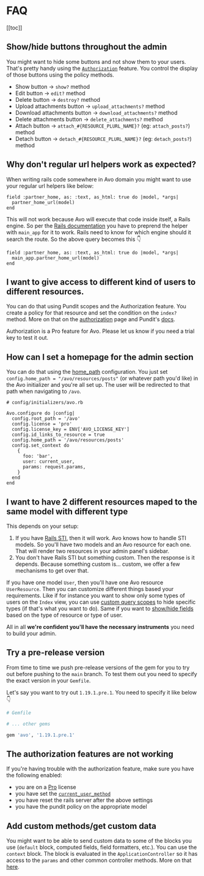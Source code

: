 # FAQ

[[toc]]

## Show/hide buttons throughout the admin

You might want to hide some buttons and not show them to your users. That's pretty handy using the [`Authorization`](authorization) feature. You control the display of those buttons using the policy methods.

- Show button -> `show?` method
- Edit button -> `edit?` method
- Delete button -> `destroy?` method
- Upload attachments button -> `upload_attachments?` method
- Download attachments button -> `download_attachments?` method
- Delete attachments button -> `delete_attachments?` method
- Attach button -> `attach_#{RESOURCE_PLURL_NAME}?` (eg: `attach_posts?`) method
- Detach button -> `detach_#{RESOURCE_PLURL_NAME}?` (eg: `detach_posts?`) method

## Why don't regular url helpers work as expected?

When writing rails code somewhere in Avo domain you might want to use your regular url helpers like below:

```ruby{2}
field :partner_home, as: :text, as_html: true do |model, *args|
  partner_home_url(model)
end
```

This will not work because Avo will execute that code inside itself, a Rails engine. So per the [Rails documentation](https://guides.rubyonrails.org/engines.html#routes) you have to preprend the helper with `main_app` for it to work. Rails need to know for which engine should it search the route. So the above query becomes this 👇


```ruby{2}
field :partner_home, as: :text, as_html: true do |model, *args|
  main_app.partner_home_url(model)
end
```

## I want to give access to different kind of users to different resources.

You can do that using Pundit scopes and the Authorization feature. You create a policy for that resource and set the condition on the `index?` method. More on that on the [authorization](authorization) page and Pundit's [docs](https://github.com/varvet/pundit).

Authorization is a Pro feature for Avo. Please let us know if you need a trial key to test it out.

## How can I set a homepage for the admin section

You can do that using the [home_path](customization.html#home-path) configuration. You just set `config.home_path = "/avo/resources/posts"` (or whatever path you'd like) in the Avo initializer and you're all set up. The user will be redirected to that path when navigating to `/avo`.


```ruby{8}
# config/initializers/avo.rb

Avo.configure do |config|
  config.root_path = '/avo'
  config.license = 'pro'
  config.license_key = ENV['AVO_LICENSE_KEY']
  config.id_links_to_resource = true
  config.home_path = '/avo/resources/posts'
  config.set_context do
    {
      foo: 'bar',
      user: current_user,
      params: request.params,
    }
  end
end
```

## I want to have 2 different resources maped to the same model with different type

This depends on your setup:

1. If you have [Rails STI](https://guides.rubyonrails.org/association_basics.html#single-table-inheritance-sti), then it will work. Avo knows how to handle STI models. So you'll have two models and an Avo resource for each one. That will render two resources in your admin panel's sidebar.
2. You don't have Rails STI but something custom. Then the response is it depends. Because something custom is... custom, we offer a few mechanisms to get over that.

If you have one model `User`, then you'll have one Avo resource `UserResource`.
Then you can customize different things based your requirements. Like if for instance you want to show only some types of users on the `Index` view, you can use [custom query scopes](https://docs.avohq.io/1.0/customization.html#custom-query-scopes) to hide specific types (if that's what you want to do).
Same if you want to [show/hide fields](https://docs.avohq.io/1.0/field-options.html#field-visibility) based on the type of resource or type of user.

All in all **we're confident you'll have the necessary instruments** you need to build your admin.

## Try a pre-release version

From time to time we push pre-release versions of the gem for you to try out before pushing to the `main` branch. To test them out you need to specify the exact version in your `Gemfile`.

Let's say you want to try out `1.19.1.pre.1`. You need to specify it like below 👇

```ruby
# Gemfile

# ... other gems

gem 'avo', '1.19.1.pre.1'
```

## The authorization features are not working

If you're having trouble with the authorization feature, make sure you have the following enabled:

- you are on a [Pro](licensing) license
- you have set the [`current_user_method`](authentication.html#customize-the-current-user-method)
- you have reset the rails server after the above settings
- you have the pundit policy on the appropriate model

## Add custom methods/get custom data

You might want to be able to send custom data to some of the blocks you use (`default` block, computed fields, field formatters, etc.). You can use the `context` block. The block is evaluated in the `ApplicationController` so it has access to the `params` and other common controller methods. More on that [here](customization#context).
